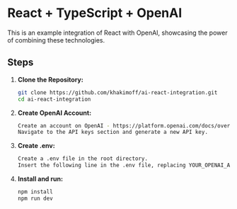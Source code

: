 
# React + TypeScript + OpenAI

This is an example integration of React with OpenAI, showcasing the power of combining these technologies.

## Steps

1. **Clone the Repository:**
   ```bash
   git clone https://github.com/khakimoff/ai-react-integration.git
   cd ai-react-integration

2. **Create OpenAI Account:**
    ```bash
    Create an account on OpenAI - https://platform.openai.com/docs/overview.
    Navigate to the API keys section and generate a new API key.

3. **Create .env:**
    ```bash
    Create a .env file in the root directory. 
    Insert the following line in the .env file, replacing YOUR_OPENAI_API_KEY with the generated API key

4. **Install and run:**
    ```bash
    npm install
    npm run dev

